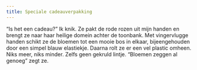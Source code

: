 ```yaml
---
title: Speciale cadeauverpakking
---
```

“Is het een cadeau?” Ik knik. Ze pakt de rode rozen uit mijn handen en brengt ze naar haar heilige domein achter de toonbank. Met vingervlugge handen schikt ze de bloemen tot een mooie bos in elkaar, bijeengehouden door een simpel blauw elastiekje. Daarna rolt ze er een vel plastic omheen. Niks meer, niks minder. Zelfs geen gekruld lintje. “Bloemen zeggen al genoeg” zegt ze.
